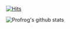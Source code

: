 [![Hits](https://hits.seeyoufarm.com/api/count/incr/badge.svg?url=https%3A%2F%2Fgithub.com%2FProfrog&count_bg=%2379C83D&title_bg=%23555555&icon=&icon_color=%23E7E7E7&title=hits&edge_flat=false)](https://hits.seeyoufarm.com)


![Profrog's github stats](https://github-readme-stats.vercel.app/api?username=Profrog&show_icons=true)
